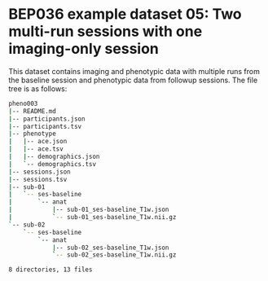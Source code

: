 # BEP036 example dataset 05: Two multi-run sessions with one imaging-only session

This dataset contains imaging and phenotypic data with multiple runs from the baseline session and phenotypic data from followup sessions. The file tree is as follows:

```bash
pheno003
|-- README.md
|-- participants.json
|-- participants.tsv
|-- phenotype
|   |-- ace.json
|   |-- ace.tsv
|   |-- demographics.json
|   `-- demographics.tsv
|-- sessions.json
|-- sessions.tsv
|-- sub-01
|   `-- ses-baseline
|       `-- anat
|           |-- sub-01_ses-baseline_T1w.json
|           `-- sub-01_ses-baseline_T1w.nii.gz
`-- sub-02
    `-- ses-baseline
        `-- anat
            |-- sub-02_ses-baseline_T1w.json
            `-- sub-02_ses-baseline_T1w.nii.gz

8 directories, 13 files

```

